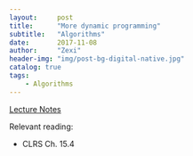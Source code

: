 ```yaml
---
layout:     post
title:      "More dynamic programming"
subtitle:   "Algorithms"
date:       2017-11-08
author:     "Zexi"
header-img: "img/post-bg-digital-native.jpg"
catalog: true
tags:
    - Algorithms
---
```


[Lecture Notes](https://zexihan.com/blog/docs/algorithms/CS161Lecture12.pdf)

Relevant reading:

* CLRS Ch. 15.4